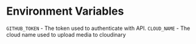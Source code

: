 # Environment Variables

`GITHUB_TOKEN` - The token used to authenticate with API.
`CLOUD_NAME` - The cloud name used to upload media to cloudinary
